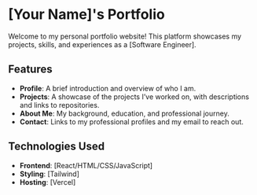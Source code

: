 # [Your Name]'s Portfolio  

Welcome to my personal portfolio website! This platform showcases my projects, skills, and experiences as a [Software Engineer].  

## Features  
- **Profile**: A brief introduction and overview of who I am.  
- **Projects**: A showcase of the projects I’ve worked on, with descriptions and links to repositories.  
- **About Me**: My background, education, and professional journey.  
- **Contact**: Links to my professional profiles and my email to reach out.  

## Technologies Used  
- **Frontend**: [React/HTML/CSS/JavaScript]  
- **Styling**: [Tailwind]  
- **Hosting**: [Vercel]  
